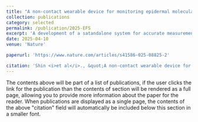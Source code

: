 ```yaml
---
title: "A non-contact wearable device for monitoring epidermal molecular flux"
collection: publications
category: selected
permalink: /publication/2025-EFS
excerpt: 'A development of a satandalone system for accurate measurement of epidermal fluxes of gaseous substances.'
date: 2025-04-10
venue: 'Nature'

paperurl: 'https://www.nature.com/articles/s41586-025-08825-2'

citation: 'Shin <i>et al</i>., &quot;A non-contact wearable device for monitoring epidermal molecular flux,&quot; <i>Nature</i>, 640, <b>2025</b>.'
---
```

The contents above will be part of a list of publications, if the user clicks the link for the publication than the contents of section will be rendered as a full page, allowing you to provide more information about the paper for the reader. When publications are displayed as a single page, the contents of the above "citation" field will automatically be included below this section in a smaller font.
